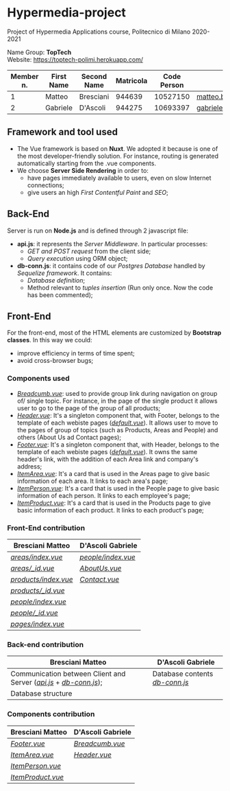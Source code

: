 # Hypermedia-project
Project of Hypermedia Applications course, Politecnico di Milano 2020-2021<br>

Name Group: **TopTech** <br>
Website: https://toptech-polimi.herokuapp.com/

Member n. | First Name | Second Name| Matricola | Code Person | Email address
--------- |--------- |--------- |--------- |--------- |--------- |
1| Matteo | Bresciani| 944639 | 10527150 | matteo.bresciani@mail.polimi.it
2| Gabriele | D'Ascoli| 944275 | 10693397| gabrieleangelo.dascoli@mail.polimi.it
## Framework and tool used

* The Vue framework is based on **Nuxt**. We adopted it because is one of the most developer-friendly solution. For instance, routing is generated automatically starting from the .vue components.
* We choose **Server Side Rendering** in order to:
  * have pages immediately available to users, even on slow Internet connections;
  * give users an high *First Contentful Paint* and *SEO*;
  





## Back-End
Server is run on **Node.js** and is defined through 2 javascript file:
* **api.js**: it represents the *Server Middleware*. In particular processes:
  * *GET and POST request* from the client side;
  * *Query execution* using ORM object;
* **db-conn.js**: it contains code of our *Postgres Database* handled by *Sequelize framework*. It contains:
  * *Database definition*;
  * Method relevant to *tuples insertion* (Run only once. Now the code has been commented);
  
## Front-End
 For the front-end, most of the HTML elements are customized by **Bootstrap classes**. In this way we could:
  * improve efficiency in terms of time spent;
  * avoid cross-browser bugs;

### Components used
* [*Breadcumb.vue*](components/Breadcumb.vue): used to provide group link during navigation on group of/ single topic. For instance, in the page of the single product it allows user to go to the page of the group of all products;
* [*Header.vue*](components/Header.vue): It's a singleton component that, with Footer, belongs to the template of each webiste pages ([*default.vue*](layouts/default.vue)). It allows user to move to the pages of group of topics (such as Products, Areas and People) and others (About Us ad Contact pages);  
* [*Footer.vue*](components/Footer.vue): It's a singleton component that, with Header, belongs to the template of each webiste pages ([*default.vue*](layouts/default.vue)). It owns the same header's link, with the addition of each Area link and company's address;
* [*ItemArea.vue*](components/ItemArea.vue): It's a card that is used in the Areas page to give basic information of each area. It links to each area's page;
* [*ItemPerson.vue*](components/ItemPerson.vue): It's a card that is used in the People page to give basic information of each person. It links to each employee's page;
* [*ItemProduct.vue*](components/ItemProduct.vue): It's a card that is used in the Products page to give basic information of each product. It links to each product's page;


### Front-End contribution

Bresciani Matteo | D'Ascoli Gabriele
--------- |--------- 
[*areas/index.vue*](pages/areas/index.vue)| [*people/index.vue*](pages/people/index.vue)
[*areas/_id.vue*](pages/areas/_id.vue)| [*AboutUs.vue*](pages/AboutUs.vue)
[*products/index.vue*](pages/products/index.vue)| [*Contact.vue*](pages/Contact.vue)
[*products/_id.vue*](pages/products/_id.vue)|
[*people/index.vue*](pages/people/index.vue)|
[*people/_id.vue*](pages/people/_id.vue)|
[*pages/index.vue*](pages/index.vue) |


### Back-end contribution

Bresciani Matteo | D'Ascoli Gabriele
--------- |---------
Communication between Client and Server ([*api.js*](server/rest/api.js) + [*db-conn.js*](server/db-conn.js));   | Database contents [*db-conn.js*](server/db-conn.js)
Database structure |



### Components contribution

Bresciani Matteo | D'Ascoli Gabriele
--------- |---------
[*Footer.vue*](components/Footer.vue) | [*Breadcumb.vue*](components/Breadcumb.vue)
[*ItemArea.vue*](components/ItemArea.vue) | [*Header.vue*](components/Header.vue)
[*ItemPerson.vue*](components/ItemPerson.vue) |
[*ItemProduct.vue*](components/ItemProduct.vue) |

